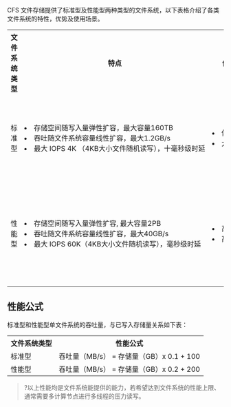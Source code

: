 
CFS 文件存储提供了标准型及性能型两种类型的文件系统，以下表格介绍了各类文件系统的特性，优势及使用场景。

<table>
<tr>
    <th>文件系统类型</th>
    <th>特点</th>
    <th>优势</th>
    <th>使用场景</th>
  </tr>
<tr>
    <td>标准型</td>
    <td nowrap="nowrap">   
    <li>存储空间随写入量弹性扩容，最大容量160TB</li>
    <li>吞吐随文件系统容量线性扩容，最大1.2GB/s </li>
    <li>最大 IOPS 4K （4KB大小文件随机读写），十毫秒级时延</li>
    </td>
    <td nowrap="nowrap"><li>低成本<br><li>大容量</td>
    <td>成本敏感及大容量的业务，例如数据备份、文件共享、日志存储等</td>
</tr>
<tr>
    <td>性能型</td>
    <td>   
    <li>存储空间随写入量弹性扩容, 最大容量2PB</li>
    <li>吞吐随文件系统容量线性扩容，最大40GB/s</li>
    <li>最大 IOPS 60K（4KB大小文件随机读写），毫秒级时延</li>
    </td>
    <td nowrap="nowrap"><li>高吞吐<br><li>高 IOPS</td>
    <td>IO 密集型工作负载，例如高性能计算、媒资渲染、机器学习、DevOps、办公 OA 等</td>
 </tr>
</table>



## 性能公式

标准型和性能型单文件系统的吞吐量，与已写入存储量关系如下表：

<table>
   <tr>
      <th>文件系统类型</th>
      <th>性能公式</th>
   </tr>
   <tr>
      <td>标准型</td>
      <td>吞吐量（MB/s） = 存储量（GB）x 0.1 + 100</td>
   </tr>
   <tr>
      <td>性能型</td>
      <td>吞吐量（MB/s） = 存储量（GB）x 0.2 + 200</td>
   </tr>
</table>

>?以上性能均是文件系统能提供的能力，若希望达到文件系统的性能上限、通常需要多计算节点进行多线程的压力读写。
